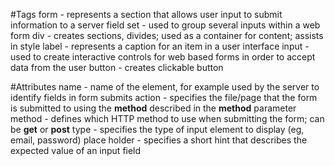 #Tags
form - represents a section that allows user input to submit information to a server
field set - used to group several inputs within a web form
div - creates sections, divides; used as a container for content; assists in style
label - represents a caption for an item in a user interface
input - used to create interactive controls for web based forms in order to accept data from the user
button - creates clickable button

#Attributes
name - name of the element, for example used by the server to identify fields in form submits
action - specifies the file/page that the form is submitted to using the **method** described in the **method** parameter
method - defines which HTTP method to use when submitting the form; can be **get** or **post**
type - specifies the type of input element to display (eg, email, password)
place holder - specifies a short hint that describes the expected value of an input field 